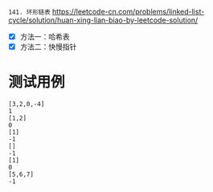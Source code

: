 
`141. 环形链表` https://leetcode-cn.com/problems/linked-list-cycle/solution/huan-xing-lian-biao-by-leetcode-solution/
- [x] 方法一：哈希表
- [x] 方法二：快慢指针

# 测试用例

```
[3,2,0,-4]
1
[1,2]
0
[1]
-1
[]
-1
[1]
0
[5,6,7]
-1
```
